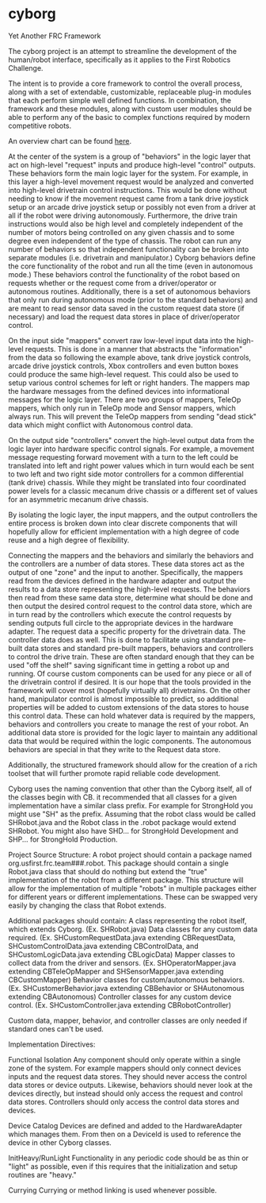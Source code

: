 # cyborg
Yet Another FRC Framework

The cyborg project is an attempt to streamline the development of the human/robot interface, specifically as it applies to the First Robotics Challenge. 

The intent is to provide a core framework to control the overall process, along with a set of extendable, customizable, replaceable plug-in modules that each perform simple well defined functions. In combination, the framework and these modules, along with custom user modules should be able to perform any of the basic to complex functions required by modern competitive robots. 

An overview chart can be found [here](https://drive.google.com/open?id=1_jMmhirzTuN9DtRAc1PL9qTd5cR360GLOtq_dHbUayQ).

At the center of the system is a group of "behaviors" in the logic layer that act on high-level "request" inputs and produce high-level "control" outputs. These behaviors form the main logic layer for the system. For example, in this layer a high-level movement request would be analyzed and converted into high-level drivetrain control instructions. This would be done without needing to know if the movement request came from a tank drive joystick setup or an arcade drive joystick setup or possibly not even from a driver at all if the robot were driving autonomously. Furthermore, the drive train instructions would also be high level and completely independent of the number of motors being controlled on any given chassis and to some degree even independent of the type of chassis. The robot can run any number of behaviors so that independent functionality can be broken into separate modules (i.e. drivetrain and manipulator.) Cyborg behaviors define the core functionality of the robot and run all the time (even in autonomous mode.) These behaviors control the functionality of the robot based on requests whether or the request come from a driver/operator or autonomous routines. Additionally, there is a set of autonomous behaviors that only run during autonomous mode (prior to the standard behaviors) and are meant to read sensor data saved in the custom request data store (if necessary) and load the request data stores in place of driver/operator control. 

On the input side "mappers" convert raw low-level input data into the high-level requests. This is done in a manner that abstracts the "information" from the data so following the example above, tank drive joystick controls, arcade drive joystick controls, Xbox controllers and even button boxes could produce the same high-level request. This could also be used to setup various control schemes for left or right handers. The mappers map the hardware messages from the defined devices into informational messages for the logic layer. There are two groups of mappers, TeleOp mappers, which only run in TeleOp mode and Sensor mappers, which always run. This will prevent the TeleOp mappers from sending "dead stick" data which might conflict with Autonomous control data.   

On the output side "controllers" convert the high-level output data from the logic layer into hardware specific control signals. For example, a movement message requesting forward movement with a turn to the left could be translated into left and right power values which in turn would each be sent to two left and two right side motor controllers for a common differential (tank drive) chassis. While they might be translated into four coordinated power levels for a classic mecanum drive chassis or a different set of values for an asymmetric mecanum drive chassis. 

By isolating the logic layer, the input mappers, and the output controllers the entire process is broken down into clear discrete components that will hopefully allow for efficient implementation with a high degree of code reuse and a high degree of flexibility. 

Connecting the mappers and the behaviors and similarly the behaviors and the controllers are a number of data stores. These data stores act as the output of one "zone" and the input to another. Specifically, the mappers read from the devices defined in the hardware adapter and output the results to a data store representing the high-level requests. The behaviors then read from these same data store, determine what should be done and then output the desired control request to the control data store, which are in turn read by the controllers which execute the control requests by sending outputs full circle to the appropriate devices in the hardware adapter. The request data a specific property for the drivetrain data. The controller data does as well. This is done to facilitate using standard pre-built data stores and standard pre-built mappers, behaviors and controllers to control the drive train. These are often standard enough that they can be used "off the shelf" saving significant time in getting a robot up and running. Of course custom components can be used for any piece or all of the drivetrain control if desired. It is our hope that the tools provided in the framework will cover most (hopefully virtually all) drivetrains. On the other hand, manipulator control is almost impossible to predict, so additional properties will be added to custom extensions of the data stores to house this control data. These can hold whatever data is required by the mappers, behaviors and controllers you create to manage the rest of your robot. An additional data store is provided for the logic layer to maintain any additional data that would be required within the logic components. The autonomous behaviors are special in that they write to the Request data store.  

Additionally, the structured framework should allow for the creation of a rich toolset that will further promote rapid reliable code development. 

Cyborg uses the naming convention that other than the Cyborg itself, all of the classes begin with CB. it recommended that all classes for a given implementation have a similar class prefix. For example for StrongHold you might use "SH" as the prefix. Assuming that the robot class would be called SHRobot.java and the Robot class in the .robot package would extend SHRobot. You might also have SHD... for StrongHold Development and SHP... for StrongHold Production.

Project Source Structure:
A robot project should contain a package named org.usfirst.frc.team###.robot. This package should contain a single Robot.java class that should do nothing but extend the "true" implementation of the robot from a different package. This structure will allow for the implementation of multiple "robots" in multiple packages either for different years or different implementations. These can be swapped very easily by changing the class that Robot extends.

Additional packages should contain: 
A class representing the robot itself, which extends Cyborg. (Ex. SHRobot.java)
Data classes for any custom data required. (Ex. SHCustomRequestData.java extending CBRequestData, SHCustomControlData.java extending CBControlData, and SHCustomLogicData.java extending CBLogicData)
Mapper classes to collect data from the driver and sensors. (Ex. SHOperatorMapper.java extending CBTeleOpMapper and SHSensorMapper.java extending CBCustomMapper)
Behavior classes for custom/autonomous behaviors. (Ex. SHCustomerBehavior.java extending CBBehavior or SHAutonomous extending CBAutonomous)
Controller classes for any custom device control. (Ex. SHCustomController.java extending CBRobotController)

Custom data, mapper, behavior, and controller classes are only needed if standard ones can't be used. 

 





Implementation Directives:

Functional Isolation
Any component should only operate within a single zone of the system. For example mappers should only connect devices inputs and the request data stores. They should never access the control data stores or device outputs. Likewise, behaviors should never look at the devices directly, but instead should only access the request and control data stores. Controllers should only access the control data stores and devices.

Device Catalog
Devices are defined and added to the HardwareAdapter which manages them. From then on a DeviceId is used to reference the device in other Cyborg classes. 

InitHeavy/RunLight
Functionality in any periodic code should be as thin or "light" as possible, even if this requires that the initialization and setup routines are "heavy."

Currying
Currying or method linking is used whenever possible. 



